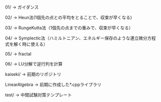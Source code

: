 01/ -> ガイダンス

02/ -> Heun法(1個先の点との平均をとることで、収束が早くなる)

03/ -> RungeKutta法（1個先の点までの重みで、収束が早くなる）

04/ -> Symplectic法（ハミルトニアン、エネルギー保存のような連立微分方程式を解く時に使える）

05/ -> fractal

06/ -> LU分解で逆行列を計算

kaiseki/ -> 前期のリポジトリ

LinearAlgebra -> 前期に作成した*.cppライブラリ

test/ -> 中間試験対策テンプレート
